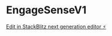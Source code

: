 # EngageSenseV1

[Edit in StackBlitz next generation editor ⚡️](https://stackblitz.com/~/github.com/LiyamFlx/EngageSenseV1)